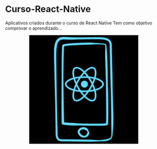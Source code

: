 # Curso-React-Native
Aplicativos criados durante o curso de React Native
Tem como objetivo comprovar o aprendizado...

<p align="center">
  <img src="reactnative.png" width="350"/>
</p>
